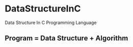 # DataStructureInC
Data Structure  In C Programming  Language 


## Program = Data Structure + Algorithm
